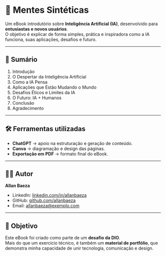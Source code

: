 # 📘 Mentes Sintéticas

Um eBook introdutório sobre **Inteligência Artificial (IA)**, desenvolvido para **entusiastas e novos usuários**.  
O objetivo é explicar de forma simples, prática e inspiradora como a IA funciona, suas aplicações, desafios e futuro.

---

## 📑 Sumário
1. Introdução  
2. O Despertar da Inteligência Artificial  
3. Como a IA Pensa  
4. Aplicações que Estão Mudando o Mundo  
5. Desafios Éticos e Limites da IA  
6. O Futuro: IA + Humanos  
7. Conclusão  
8. Agradecimento  

---

## 🛠️ Ferramentas utilizadas
- **ChatGPT** → apoio na estruturação e geração de conteúdo.  
- **Canva** → diagramação e design das páginas.  
- **Exportação em PDF** → formato final do eBook.  

---

## 👨‍💻 Autor
**Allan Baeza**  
- LinkedIn: [linkedin.com/in/allanbaeza](https://linkedin.com/in/allanbaeza)  
- GitHub: [github.com/allanbaeza](https://github.com/allanbaeza)  
- Email: allanbaeza@exemplo.com  

---

## 🚀 Objetivo
Este eBook foi criado como parte de um **desafio da DIO**.  
Mais do que um exercício técnico, é também um **material de portfólio**, que demonstra minha capacidade de unir tecnologia, comunicação e design.  
